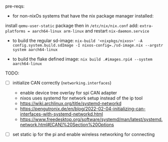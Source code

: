 pre-reqs:

- for non-nixOs systems that have the nix package manager installed:

install `qemu-user-static` package then in `/etc/nix/nix.conf` add:
`extra-platforms = aarch64-linux arm-linux` and restart `nix-daemon.service`


- to build the regular sd-image: `nix-build '<nixpkgs/nixos>' -A config.system.build.sdImage -I nixos-config=./sd-image.nix --argstr system aarch64-linux`

- to build the flake defined image: `nix build .#images.rpi4 --system aarch64-linux`


TODO:
- [ ] initialize CAN correctly (`networking.interfaces`)
    - enable device tree overlay for spi CAN adapter
    - nixos uses systemd for network setup instead of the ip tool
    - https://wiki.archlinux.org/title/systemd-networkd
    - https://pengutronix.de/en/blog/2022-02-04-initializing-can-interfaces-with-systemd-networkd.html
    - https://www.freedesktop.org/software/systemd/man/latest/systemd.network.html#[CAN]%20Section%20Options
    
- [ ] set static ip for the pi and enable wireless networking for connecting
